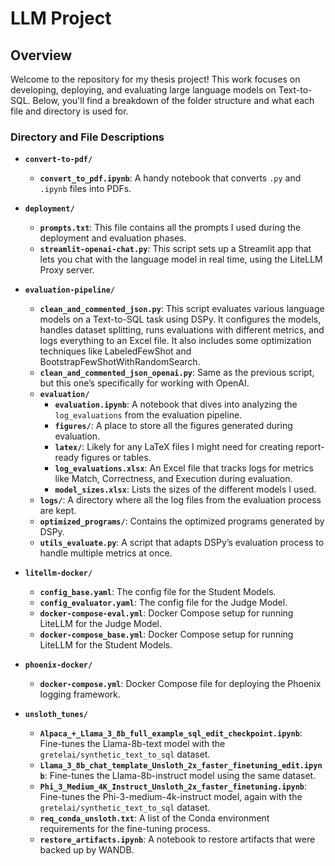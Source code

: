 # LLM Project

## Overview

Welcome to the repository for my thesis project! This work focuses on developing, deploying, and evaluating large language models on Text-to-SQL. Below, you'll find a breakdown of the folder structure and what each file and directory is used for.

### Directory and File Descriptions

- **`convert-to-pdf/`**
  - **`convert_to_pdf.ipynb`**: A handy notebook that converts `.py` and `.ipynb` files into PDFs.

- **`deployment/`**
  - **`prompts.txt`**: This file contains all the prompts I used during the deployment and evaluation phases.
  - **`streamlit-openai-chat.py`**: This script sets up a Streamlit app that lets you chat with the language model in real time, using the LiteLLM Proxy server.

- **`evaluation-pipeline/`**
  - **`clean_and_commented_json.py`**: This script evaluates various language models on a Text-to-SQL task using DSPy. It configures the models, handles dataset splitting, runs evaluations with different metrics, and logs everything to an Excel file. It also includes some optimization techniques like LabeledFewShot and BootstrapFewShotWithRandomSearch.
  - **`clean_and_commented_json_openai.py`**: Same as the previous script, but this one’s specifically for working with OpenAI.
  - **`evaluation/`**
    - **`evaluation.ipynb`**: A notebook that dives into analyzing the `log_evaluations` from the evaluation pipeline.
    - **`figures/`**: A place to store all the figures generated during evaluation.
    - **`latex/`**: Likely for any LaTeX files I might need for creating report-ready figures or tables.
    - **`log_evaluations.xlsx`**: An Excel file that tracks logs for metrics like Match, Correctness, and Execution during evaluation.
    - **`model_sizes.xlsx`**: Lists the sizes of the different models I used.
  - **`logs/`**: A directory where all the log files from the evaluation process are kept.
  - **`optimized_programs/`**: Contains the optimized programs generated by DSPy.
  - **`utils_evaluate.py`**: A script that adapts DSPy’s evaluation process to handle multiple metrics at once.

- **`litellm-docker/`**
  - **`config_base.yaml`**: The config file for the Student Models.
  - **`config_evaluator.yaml`**: The config file for the Judge Model.
  - **`docker-compose-eval.yml`**: Docker Compose setup for running LiteLLM for the Judge Model.
  - **`docker-compose_base.yml`**: Docker Compose setup for running LiteLLM for the Student Models.

- **`phoenix-docker/`**
  - **`docker-compose.yml`**: Docker Compose file for deploying the Phoenix logging framework.

- **`unsloth_tunes/`**
  - **`Alpaca_+_Llama_3_8b_full_example_sql_edit_checkpoint.ipynb`**: Fine-tunes the Llama-8b-text model with the `gretelai/synthetic_text_to_sql` dataset.
  - **`Llama_3_8b_chat_template_Unsloth_2x_faster_finetuning_edit.ipynb`**: Fine-tunes the Llama-8b-instruct model using the same dataset.
  - **`Phi_3_Medium_4K_Instruct_Unsloth_2x_faster_finetuning.ipynb`**: Fine-tunes the Phi-3-medium-4k-instruct model, again with the `gretelai/synthetic_text_to_sql` dataset.
  - **`req_conda_unsloth.txt`**: A list of the Conda environment requirements for the fine-tuning process.
  - **`restore_artifacts.ipynb`**: A notebook to restore artifacts that were backed up by WANDB.
